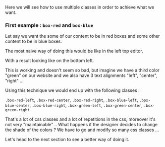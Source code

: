 Here we will see how to use multiple classes in order to achieve what we want.

### First example : `box-red` and `box-blue`

Let say we want the some of our content to be in red boxes and some other content to be in blue boxes.

The most naive way of doing this would be like in the left top editor.

With a result looking like on the bottom left.

This is working and doesn't seem so bad, but imagine we have a third color "green" on our website and we also have 3 text alignments "left", "center", "right" ...

Using this technique we would end up with the following classes :

`.box-red-left`, `.box-red-center`, `.box-red-right`, `.box-blue-left`, `.box-blue-center`, `.box-blue-right`, `.box-green-left`, `.box-green-center`, `.box-green-right`

That's a lot of css classes and a lot of repetitions in the css, moreover it's not very "maintainable" .. What happens if the designer decides to change the shade of the colors ? We have to go and modify so many css classes ...

Let's head to the next section to see a better way of doing it.